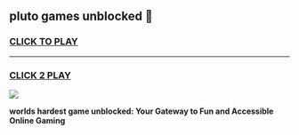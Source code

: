 
## pluto games unblocked 👋
<h3>
<a href="https://premium.freeplayer.one?title=pluto_games_unblocked&ref=13F">CLICK TO PLAY</a></h3>
<hr>

<h3>
<a href="https://premium.freeplayer.one?title=pluto_games_unblocked&ref=13F">CLICK 2 PLAY</a>
  
</h3>

<a href="https://premium.freeplayer.one?title=pluto_games_unblocked&ref=12F/"><img src="https://clearcache.store/games.png"></a>


**worlds hardest game unblocked: Your Gateway to Fun and Accessible Online Gaming**
